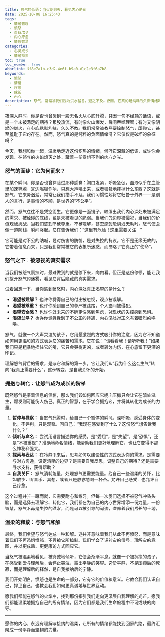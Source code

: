 ```yaml
---
title: 怒气的低语：当火焰熄灭，看见内心的光
date: 2025-10-08 16:25:43
tags:
  - 情绪管理
  - 愤怒
  - 自我成长
  - 内心疗愈
  - 情感智慧
categories:
  - 心灵成长
  - 情绪探索
toc: true
toc_number: true
abbrlink: 5f8e7a1b-c3d2-4e6f-b9a0-d1c2e3f6a7b8
keywords:
  - 愤怒
  - 情绪
  - 疗愈
  - 成长
  - 内心
description: 怒气，常常被我们视为洪水猛兽，避之不及。然而，它真的是纯粹的负面情绪吗？这篇文章将带你深入怒气的核心，探索它背后隐藏的真实需求与未被听见的声音。让我们一起学习如何温柔地拥抱这份炽热，将其转化为自我成长的力量，最终在火焰熄灭之处，发现内心深处那份宁静而坚韧的光芒。
---
```


夜深人静时，你是否也曾感到一股无名火从心底升腾，只因一句不经意的话语，或是一个未被满足的期待？那股热流，有时像火山爆发，瞬间吞噬理智；有时又像阴燃的炭火，在心底默默灼烧，久久不散。我们常常被教导要控制怒气，压抑它，甚至羞耻于它的存在。然而，怒气真的是纯粹的负面情绪吗？它仅仅是破坏的象征吗？

今天，我想和你一起，温柔地走近这份炽热的情绪，倾听它深藏的低语，或许你会发现，在怒气的火焰熄灭之处，藏着一份意想不到的内心之光。

### 怒气的面纱：它为何而来？

在某个瞬间，你是否也曾体验过那种感觉：胸口发紧，呼吸急促，血液似乎在血管里加速奔腾，耳边嗡嗡作响，只想大声吼出来，或者狠狠地摔掉什么东西？这就是怒气，它来势汹汹，常常让我们措手不及。我们习惯性地将它归咎于外界——是别人的言行，是事情的不顺，是世界的“不公平”。

然而，怒气往往不是凭空而生。它更像是一面镜子，映照出我们内心深处未被满足的需求、被触碰的底线，或是未被看见的脆弱。当我们的边界被侵犯，当我们的价值观被挑战，当我们感到不被尊重、不被理解，甚至感到恐惧或无助时，怒气便会像一道防线，瞬间竖起。它在告诉我们：“这里有危险！这里需要关注！”

它可能是对不公的呐喊，是对伤害的防御，是对失控的抗议。它不是无缘无故的，它带着信息而来，只是我们常常被它的表象所迷惑，而忽略了它真正的“使命”。

### 怒气之下：被忽视的真实需求

当我们被怒气裹挟时，最难做到的就是停下来，向内看。但正是这份停顿，能让我们拨开怒气的迷雾，看见它背后隐藏的真实需求。

试着回想一下，当你感到愤怒时，内心深处真正渴望的是什么？

*   **渴望被理解？** 也许你觉得自己的付出被忽视，观点被误解。
*   **渴望被尊重？** 也许你感到自己的尊严被践踏，个人空间被侵犯。
*   **渴望安全感？** 也许你对未来的不确定性感到焦虑，对现状的失控感到恐惧。
*   **渴望公平？** 也许你觉得受到了不公正的待遇，内心深处对正义有着强烈的呼唤。

怒气，就像一个大声哭泣的孩子，它用最激烈的方式吸引你的注意，因为它不知道如何用更温和的方式表达它的痛苦和需求。它在说：“请看看我！请听听我！”如果我们只是粗暴地捂住它的嘴，它只会哭得更凶，或者转为内伤，在心底留下更深的印记。

理解怒气背后的需求，是与它和解的第一步。它让我们从“我为什么这么生气”转向“我真正需要什么”，这份转变，是自我关怀的开始。

### 拥抱与转化：让怒气成为成长的阶梯

既然怒气是带着信息的信使，那么我们该如何回应它呢？压抑只会让它在暗处滋生，爆发则可能伤人伤己。真正的智慧，在于学会拥抱它，并将其转化为成长的力量。

1.  **暂停与觉察：** 当怒气升腾时，给自己一个暂停的瞬间。深呼吸，感受身体的变化，不评判，只是观察。问自己：“我现在感受到了什么？这份怒气想告诉我什么？”
2.  **倾听与命名：** 尝试用语言描述你的感受。是“委屈”，是“失望”，是“恐惧”，还是“不被重视”？准确地命名情绪，能帮助我们更好地理解它，也让它变得不那么神秘和强大。
3.  **探索与表达：** 在冷静下来后，思考如何以建设性的方式表达你的需求。是需要与对方沟通，设定清晰的边界？是需要自我反思，调整自己的期待？还是需要寻求支持，获得帮助？
4.  **自我关怀：** 怒气消耗能量，处理怒气更需要能量。给自己一些温柔的关怀，比如散步、听音乐、冥想，或者只是静静地喝一杯茶。允许自己感受，也允许自己疗愈。

这个过程并非一蹴而就，它需要耐心和练习。但每一次我们选择不被怒气冲昏头脑，而是选择去理解它、转化它，我们都在为自己的内心世界增添一份力量，一份智慧。怒气不再是失控的洪水，而是可以被引导的河流，滋养着我们成长的土地。

### 温柔的释放：与怒气和解

最终，我们希望与怒气达成一种和解。这并非意味着我们从此不再愤怒，而是意味着我们不再恐惧愤怒，不再被它所控制。我们学会了识别它的信号，理解它的意图，并以更成熟、更健康的方式回应它。

当怒气被温柔地看见，被真诚地倾听，它便会渐渐平息。就像一个被拥抱的孩子，在感受到爱与理解后，会停止哭泣，露出平静的笑容。这份平静，不是压抑后的死寂，而是理解后的释然，是自我接纳后的宁静。

我们开始明白，愤怒也是生命的一部分，它有它的价值和意义。它教会我们认识自己，捍卫自己，也教会我们如何更真诚地与世界互动。

愿我们都能在怒气的火焰中，找到那份指引我们走向更深层自我理解的光芒。愿我们都能温柔地拥抱自己的所有情绪，因为它们都是我们生命旅程中不可或缺的向导。

---
愿你的内心，永远有理解与接纳的温柔，让所有的情绪都能找到回家的路，最终汇聚成一份平静而坚韧的力量。